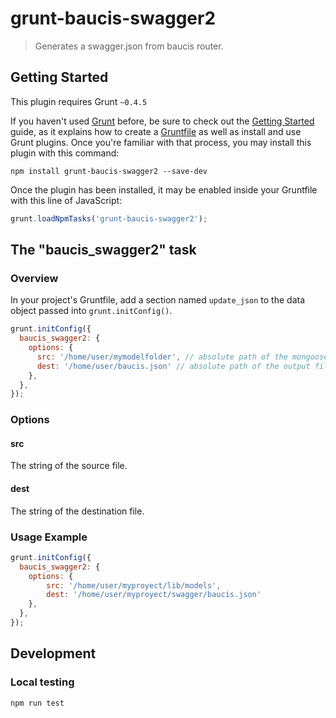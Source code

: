 # grunt-baucis-swagger2

> Generates a swagger.json from baucis router.

## Getting Started
This plugin requires Grunt `~0.4.5`

If you haven't used [Grunt](http://gruntjs.com/) before, be sure to check out the [Getting Started](http://gruntjs.com/getting-started) guide, as it explains how to create a [Gruntfile](http://gruntjs.com/sample-gruntfile) as well as install and use Grunt plugins. Once you're familiar with that process, you may install this plugin with this command:

```shell
npm install grunt-baucis-swagger2 --save-dev
```

Once the plugin has been installed, it may be enabled inside your Gruntfile with this line of JavaScript:

```js
grunt.loadNpmTasks('grunt-baucis-swagger2');
```

## The "baucis_swagger2" task

### Overview
In your project's Gruntfile, add a section named `update_json` to the data object passed into `grunt.initConfig()`.

```js
grunt.initConfig({
  baucis_swagger2: {
    options: {
      src: '/home/user/mymodelfolder', // absolute path of the mongoose model's folder
      dest: '/home/user/baucis.json' // absolute path of the output file
    },
  },
});
```

### Options

#### src

The string of the source file.

#### dest

The string of the destination file.

### Usage Example

```js
grunt.initConfig({
  baucis_swagger2: {
    options: {
        src: '/home/user/myproyect/lib/models',
        dest: '/home/user/myproyect/swagger/baucis.json'
    },
  },
});
```

## Development

### Local testing
```
npm run test
```
